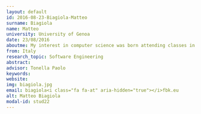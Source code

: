 ```yaml
---
layout: default 
id: 2016-08-23-Biagiola-Matteo
surname: Biagiola
name: Matteo
university: University of Genoa
date: 23/08/2016
aboutme: My interest in computer science was born attending classes in the university. From the beginning I wanted to explore many aspects of this topic, motivated by willing classmates and professors. During several university projects I explored in particular embedded systems enhanced with distributed artificial intelligence techniques. Recently I became curious about the development of web and mobile applications and I decided to start a phd in web application testing. I like the exciting, dynamic and challenging environment offered by research, which lets me find out and learn something new every day. I am open to meeting new people with my same passion and thirst for knowledge; I like teamwork, collaboration and sharing of ideas and time.
from: Italy
research_topic: Software Engineering
abstract: 
advisor: Tonella Paolo
keywords: 
website: 
img: biagiola.jpg
email: biagiola<i class="fa fa-at" aria-hidden="true"></i>fbk.eu
alt: Matteo Biagiola
modal-id: stud22
---
```

